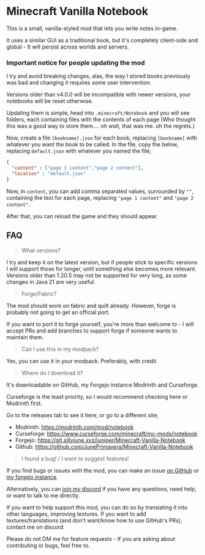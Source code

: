 # Minecraft Vanilla Notebook

This is a small, vanilla-styled mod that lets you write notes in-game.

It uses a similar GUI as a traditional book, but it's completely client-side and global - It will persist across worlds and servers.

### Important notice for people updating the mod

I try and avoid breaking changes, alas, the way I stored books previously was bad and changing it requires some user intervention.

Versions older than v4.0.0 will be incompatible with newer versions, your notebooks will be reset otherwise.

Updating them is simple, head into `.minecraft/Notebook` and you will see folders, each containing files with the contents of each page (Who thought this was a good way to store them.... oh wait, that was me. oh the regrets.)

Now, create a file `[bookname].json` for each book, replacing `[bookname]` with whatever you want the book to be called.
In the file, copy the below, replacing `default.json` with whatever you named the file;

```json
{
  "content" : ["page 1 content","page 2 content"],
  "location" : "default.json"
}
```

Now, in `content`, you can add comma separated values, surrounded by `""`, containing the text for each page, replacing `"page 1 content"` and `"page 2 content"`.

After that, you can reload the game and they should appear. 

## FAQ

> What versions?

I try and keep it on the latest version, but if people stick to specific versions I will support those for longer, until something else becomes more relevant. Versions older than 1.20.5 may not be supported for very long, as some changes in Java 21 are very useful.

> Forge/Fabric?

The mod should work on fabric and quilt already. However, forge is probably not going to get an official port.

If you want to port it to forge yourself, you're more than welcome to - I will accept PRs and add branches to support forge if someone wants to maintain them.

> Can I use this in my modpack?

Yes, you can use it in your modpack. Preferably, with credit.

> Where do I download it?

It's downloadable on GitHub, my Forgejo instance Modrinth and Curseforge. 

Curseforge is the least priority, so I would recommend checking here or Modrinth first.

Go to the releases tab to see it here, or go to a different site;

- Modrinth: https://modrinth.com/mod/notebook
- Curseforge: https://www.curseforge.com/minecraft/mc-mods/notebook
- Forgejo: https://git.sillyjune.xyz/juniper/Minecraft-Vanilla-Notebook
- Github: https://github.com/JunePrimavera/Minecraft-Vanilla-Notebook

> I found a bug! / I want to suggest features!

If you find bugs or issues with the mod, you can make an issue [on GitHub](https://github.com/JunePrimavera/Minecraft-Vanilla-Notebook) or [my forgejo instance](https://git.sillyjune.xyz/juniper/Minecraft-Vanilla-Notebook/issues).

Alternatively, you can [join my discord](https://discord.gg/t5YtYE3d5V) if you have any questions, need help, or want to talk to me directly.

If you want to help support this mod, you can do so by translating it into other languages, improving textures. If you want to add textures/translations (and don't want/know how to use GitHub's PRs), contact me on discord.

Please do not DM me for feature requests - If you are asking about contributing or bugs, feel free to.

